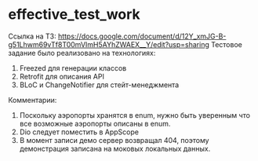 # effective_test_work

Ссылка на ТЗ:
https://docs.google.com/document/d/12Y_xmJG-B-g51Lhwm69vTf8T00mVImH5AYhZWAEX__Y/edit?usp=sharing
Тестовое задание было реализовано на технологиях:
1. Freezed для генерации классов
2. Retrofit для описания API
3. BLoC и ChangeNotifier для стейт-менеджмента

Комментарии:
1. Поскольку аэропорты хранятся в enum, нужно быть уверенным что все возможные аэропорты описаны в enum.
2. Dio следует поместить в AppScope
3. В момент записи демо сервер возвращал 404, поэтому демонстрация записана на моковых локальных данных.